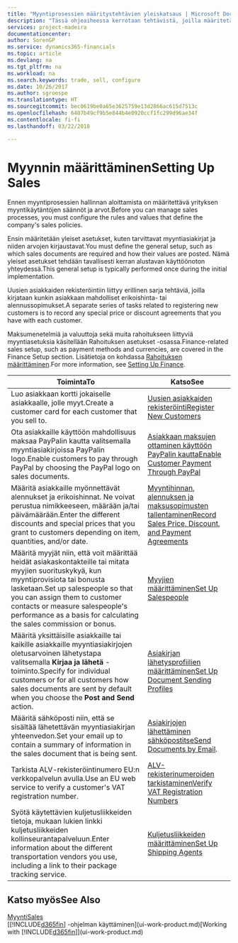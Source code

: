 ```yaml
---
title: "Myyntiprosessien määritystehtävien yleiskatsaus | Microsoft Docs"
description: "Tässä ohjeaiheessa kerrotaan tehtävistä, joilla määritetään myyntikäytäntöjen ja -prosessien määrityksessä käytettävät säännöt ja arvot."
services: project-madeira
documentationcenter: 
author: SorenGP
ms.service: dynamics365-financials
ms.topic: article
ms.devlang: na
ms.tgt_pltfrm: na
ms.workload: na
ms.search.keywords: trade, sell, configure
ms.date: 10/26/2017
ms.author: sgroespe
ms.translationtype: HT
ms.sourcegitcommit: bec0619be0a65e3625759e13d2866ac615d7513c
ms.openlocfilehash: 6407b49cf9b5e844b4e0920ccf1fc299d96ae34f
ms.contentlocale: fi-fi
ms.lasthandoff: 03/22/2018

---
```

# <a name="setting-up-sales"></a><span data-ttu-id="ce839-103">Myynnin määrittäminen</span><span class="sxs-lookup"><span data-stu-id="ce839-103">Setting Up Sales</span></span>
<span data-ttu-id="ce839-104">Ennen myyntiprosessien hallinnan aloittamista on määritettävä yrityksen myyntikäytäntöjen säännöt ja arvot.</span><span class="sxs-lookup"><span data-stu-id="ce839-104">Before you can manage sales processes, you must configure the rules and values that define the company's sales policies.</span></span>

<span data-ttu-id="ce839-105">Ensin määritetään yleiset asetukset, kuten tarvittavat myyntiasiakirjat ja niiden arvojen kirjaustavat.</span><span class="sxs-lookup"><span data-stu-id="ce839-105">You must define the general setup, such as which sales documents are required and how their values are posted.</span></span> <span data-ttu-id="ce839-106">Nämä yleiset asetukset tehdään tavallisesti kerran alustavan käyttöönoton yhteydessä.</span><span class="sxs-lookup"><span data-stu-id="ce839-106">This general setup is typically performed once during the initial implementation.</span></span>

<span data-ttu-id="ce839-107">Uusien asiakkaiden rekisteröintiin liittyy erillinen sarja tehtäviä, joilla kirjataan kunkin asiakkaan mahdolliset erikoishinta- tai alennussopimukset.</span><span class="sxs-lookup"><span data-stu-id="ce839-107">A separate series of tasks related to registering new customers is to record any special price or discount agreements that you have with each customer.</span></span>

<span data-ttu-id="ce839-108">Maksumenetelmiä ja valuuttoja sekä muita rahoitukseen liittyviä myyntiasetuksia käsitellään Rahoituksen asetukset -osassa.</span><span class="sxs-lookup"><span data-stu-id="ce839-108">Finance-related sales setup, such as payment methods and currencies, are covered in the Finance Setup section.</span></span> <span data-ttu-id="ce839-109">Lisätietoja on kohdassa [Rahoituksen määrittäminen](finance-setup-finance.md).</span><span class="sxs-lookup"><span data-stu-id="ce839-109">For more information, see [Setting Up Finance](finance-setup-finance.md).</span></span>

| <span data-ttu-id="ce839-110">Toiminta</span><span class="sxs-lookup"><span data-stu-id="ce839-110">To</span></span> | <span data-ttu-id="ce839-111">Katso</span><span class="sxs-lookup"><span data-stu-id="ce839-111">See</span></span> |
| --- | --- |
| <span data-ttu-id="ce839-112">Luo asiakkaan kortti jokaiselle asiakkaalle, jolle myyt.</span><span class="sxs-lookup"><span data-stu-id="ce839-112">Create a customer card for each customer that you sell to.</span></span> |[<span data-ttu-id="ce839-113">Uusien asiakkaiden rekisteröinti</span><span class="sxs-lookup"><span data-stu-id="ce839-113">Register New Customers</span></span>](sales-how-register-new-customers.md) |
| <span data-ttu-id="ce839-114">Ota asiakkaille käyttöön mahdollisuus maksaa PayPalin kautta valitsemalla myyntiasiakirjoissa PayPalin logo.</span><span class="sxs-lookup"><span data-stu-id="ce839-114">Enable customers to pay through PayPal by choosing the PayPal logo on sales documents.</span></span> |[<span data-ttu-id="ce839-115">Asiakkaan maksujen ottaminen käyttöön PayPalin kautta</span><span class="sxs-lookup"><span data-stu-id="ce839-115">Enable Customer Payment Through PayPal</span></span>](sales-how-enable-payment-service-extensions.md) |
| <span data-ttu-id="ce839-116">Määritä asiakkaille myönnettävät alennukset ja erikoishinnat. Ne voivat perustua nimikkeeseen, määrään ja/tai päivämäärään.</span><span class="sxs-lookup"><span data-stu-id="ce839-116">Enter the different discounts and special prices that you grant to customers depending on item, quantities, and/or date.</span></span> |[<span data-ttu-id="ce839-117">Myyntihinnan, alennuksen ja maksusopimusten tallentaminen</span><span class="sxs-lookup"><span data-stu-id="ce839-117">Record Sales Price, Discount, and Payment Agreements</span></span>](sales-how-record-sales-price-discount-payment-agreements.md) |
| <span data-ttu-id="ce839-118">Määritä myyjät niin, että voit määrittää heidät asiakaskontakteille tai mitata myyjien suorituskykyä, kun myyntiprovisiota tai bonusta lasketaan.</span><span class="sxs-lookup"><span data-stu-id="ce839-118">Set up salespeople so that you can assign them to customer contacts or measure salespeople's performance as a basis for calculating the sales commission or bonus.</span></span> |[<span data-ttu-id="ce839-119">Myyjien määrittäminen</span><span class="sxs-lookup"><span data-stu-id="ce839-119">Set Up Salespeople</span></span>](sales-how-setup-salespeople.md) |
| <span data-ttu-id="ce839-120">Määritä yksittäisille asiakkaille tai kaikille asiakkaille myyntiasiakirjojen oletusarvoinen lähetystapa valitsemalla **Kirjaa ja lähetä** -toiminto.</span><span class="sxs-lookup"><span data-stu-id="ce839-120">Specify for individual customers or for all customers how sales documents are sent by default when you choose the **Post and Send** action.</span></span> |[<span data-ttu-id="ce839-121">Asiakirjan lähetysprofiilien määrittäminen</span><span class="sxs-lookup"><span data-stu-id="ce839-121">Set Up Document Sending Profiles</span></span>](sales-how-setup-document-send-profiles.md) |
| <span data-ttu-id="ce839-122">Määritä sähköposti niin, että se sisältää lähetettävän myyntiasiakirjan yhteenvedon.</span><span class="sxs-lookup"><span data-stu-id="ce839-122">Set your email up to contain a summary of information in the sales document that is being sent.</span></span> |<span data-ttu-id="ce839-123">[Asiakirjojen lähettäminen sähköpostitse](ui-how-send-documents-email.md)</span><span class="sxs-lookup"><span data-stu-id="ce839-123">[Send Documents by Email](ui-how-send-documents-email.md).</span></span> |
|<span data-ttu-id="ce839-124">Tarkista ALV-rekisteröintinumero EU:n verkkopalvelun avulla.</span><span class="sxs-lookup"><span data-stu-id="ce839-124">Use an EU web service to verify a customer's VAT registration number.</span></span>|[<span data-ttu-id="ce839-125">ALV-rekisterinumeroiden tarkistaminen</span><span class="sxs-lookup"><span data-stu-id="ce839-125">Verify VAT Registration Numbers</span></span>](finance-setup-vat.md)|
|<span data-ttu-id="ce839-126">Syötä käytettävien kuljetusliikkeiden tietoja, mukaan lukien linkki kuljetusliikkeiden kollinseurantapalveluun.</span><span class="sxs-lookup"><span data-stu-id="ce839-126">Enter information about the different transportation vendors you use, including a link to their package tracking service.</span></span>|[<span data-ttu-id="ce839-127">Kuljetusliikkeiden määrittäminen</span><span class="sxs-lookup"><span data-stu-id="ce839-127">Set Up Shipping Agents</span></span>](sales-how-to-set-up-shipping-agents.md)|

## <a name="see-also"></a><span data-ttu-id="ce839-128">Katso myös</span><span class="sxs-lookup"><span data-stu-id="ce839-128">See Also</span></span>
[<span data-ttu-id="ce839-129">Myynti</span><span class="sxs-lookup"><span data-stu-id="ce839-129">Sales</span></span>](sales-manage-sales.md)  
<span data-ttu-id="ce839-130">[[!INCLUDE[d365fin](includes/d365fin_md.md)] -ohjelman käyttäminen](ui-work-product.md)</span><span class="sxs-lookup"><span data-stu-id="ce839-130">[Working with [!INCLUDE[d365fin](includes/d365fin_md.md)]](ui-work-product.md)</span></span>

